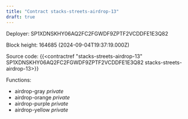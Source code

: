 ```yaml
---
title: "Contract stacks-streets-airdrop-13"
draft: true
---
```

Deployer: SP1XDNSKHY06AQ2FC2FGWDF9ZPTF2VCDDFE1E3Q82


 



Block height: 164685 (2024-09-04T19:37:19.000Z)

Source code: {{<contractref "stacks-streets-airdrop-13" SP1XDNSKHY06AQ2FC2FGWDF9ZPTF2VCDDFE1E3Q82 stacks-streets-airdrop-13>}}

Functions:

* airdrop-gray _private_
* airdrop-orange _private_
* airdrop-purple _private_
* airdrop-yellow _private_
